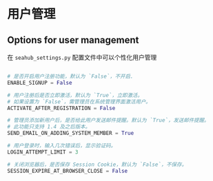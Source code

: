 # 用户管理

## Options for user management

在 `seahub_settings.py` 配置文件中可以个性化用户管理

```python

# 是否开启用户注册功能，默认为 `False`，不开启.
ENABLE_SIGNUP = False

# 用户注册后是否立即激活，默认为 `True`，立即激活。
# 如果设置为 `False`，需管理员在系统管理界面激活用户。
ACTIVATE_AFTER_REGISTRATION = False

# 管理员添加新用户后，是否给此用户发送邮件提醒。默认为 `True`，发送邮件提醒。
# 此功能只支持 1.4 及之后版本。
SEND_EMAIL_ON_ADDING_SYSTEM_MEMBER = True

# 用户登录时，输入几次错误后，显示验证码。
LOGIN_ATTEMPT_LIMIT = 3

# 关闭浏览器后，是否保存 Session Cookie，默认为 `False`，不保存。
SESSION_EXPIRE_AT_BROWSER_CLOSE = False

```

